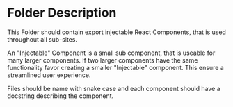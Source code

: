# Folder Description

This Folder should contain export injectable React Components, that is
used throughout all sub-sites.

An "Injectable" Component is a small sub component, that is useable for many
larger components. If two larger components have the same functionality favor
creating a smaller "Injectable" component. This ensure a streamlined user
experience.

Files should be name with snake case and each component should have a docstring
describing the component.
